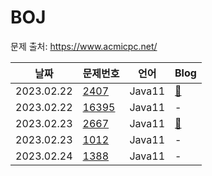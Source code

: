 # BOJ
문제 출처: https://www.acmicpc.net/

|날짜|문제번호|언어|Blog|
|------|---|---|---|
|2023.02.22|[2407](https://www.acmicpc.net/problem/2407)|Java11|[📝](https://ddynddyn.tistory.com/48)|
|2023.02.22|[16395](https://www.acmicpc.net/problem/16395)|Java11|-|
|2023.02.23|[2667](https://www.acmicpc.net/problem/2667)|Java11|[📝](https://ddynddyn.tistory.com/50)|
|2023.02.23|[1012](https://www.acmicpc.net/problem/1012)|Java11|-|
|2023.02.24|[1388](https://www.acmicpc.net/problem/1388)|Java11|-|
